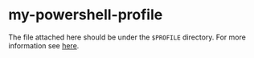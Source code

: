 # my-powershell-profile

The file attached here should be under the `$PROFILE` directory.
For more information see [here](https://docs.microsoft.com/en-us/powershell/module/microsoft.powershell.core/about/about_profiles?view=powershell-7.2).
